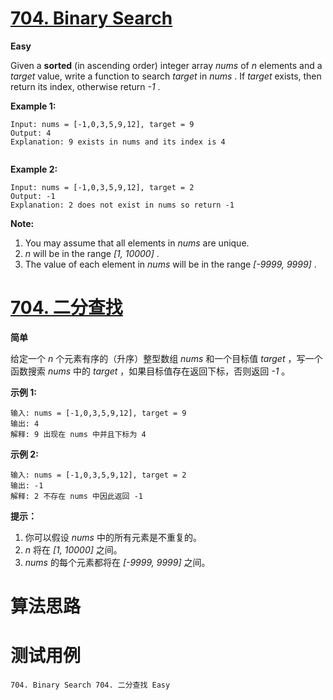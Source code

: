 # [704. Binary Search][enTitle]

**Easy**

Given a **sorted**  (in ascending order) integer array  *nums*  of  *n*  elements and a  *target*  value, write a function to search  *target*  in  *nums* . If  *target*  exists, then return its index, otherwise return  *-1* .

 **Example 1:** 

```
Input: nums = [-1,0,3,5,9,12], target = 9
Output: 4
Explanation: 9 exists in nums and its index is 4


```

**Example 2:** 

```
Input: nums = [-1,0,3,5,9,12], target = 2
Output: -1
Explanation: 2 does not exist in nums so return -1

```



**Note:** 

1. You may assume that all elements in  *nums*  are unique. 
2.  *n*  will be in the range  *[1, 10000]* . 
3. The value of each element in  *nums*  will be in the range  *[-9999, 9999]* .


# [704. 二分查找][cnTitle]

**简单**

给定一个  *n*  个元素有序的（升序）整型数组  *nums*  和一个目标值  *target*  ，写一个函数搜索  *nums*  中的  *target* ，如果目标值存在返回下标，否则返回  *-1* 。

 **示例 1:** 

```
输入: nums = [-1,0,3,5,9,12], target = 9
输出: 4
解释: 9 出现在 nums 中并且下标为 4

```

**示例 2:** 

```
输入: nums = [-1,0,3,5,9,12], target = 2
输出: -1
解释: 2 不存在 nums 中因此返回 -1

```



**提示：** 

1. 你可以假设  *nums*  中的所有元素是不重复的。 
2.  *n*  将在  *[1, 10000]* 之间。 
3.  *nums*  的每个元素都将在  *[-9999, 9999]* 之间。




# 算法思路

# 测试用例
```
704. Binary Search 704. 二分查找 Easy
```

[enTitle]: https://leetcode.com/problems/binary-search/
[cnTitle]: https://leetcode-cn.com/problems/binary-search/
